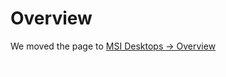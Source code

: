 # Overview

We moved the page to [MSI Desktops -> Overview](../../unified/msi/overview.md)

[![empty-pixel](../../images/empty_pixel.png)](building-manual.md)
[![empty-pixel](../../images/empty_pixel.png)](community-test-results.md)
[![empty-pixel](../../images/empty_pixel.png)](cpu-hcl.md)
[![empty-pixel](../../images/empty_pixel.png)](gpu-hcl.md)
[![empty-pixel](../../images/empty_pixel.png)](memory-hcl.md)
[![empty-pixel](../../images/empty_pixel.png)](development.md)
[![empty-pixel](../../images/empty_pixel.png)](faq.md)
[![empty-pixel](../../images/empty_pixel.png)](initial-deployment.md)
[![empty-pixel](../../images/empty_pixel.png)](firmware-update.md)
[![empty-pixel](../../images/empty_pixel.png)](recovery.md)
[![empty-pixel](../../images/empty_pixel.png)](recovery.md)
